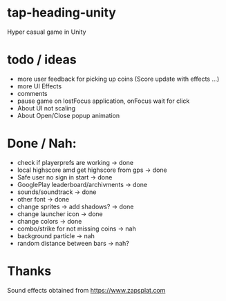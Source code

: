 # tap-heading-unity
 Hyper casual game in Unity

 # todo / ideas
 - more user feedback for picking up coins (Score update with effects ...)
 - more UI Effects 
 - comments 
 - pause game on lostFocus application, onFocus wait for click
 - About UI not scaling
 - About Open/Close popup animation

 # Done / Nah:
 - check if playerprefs are working -> done
 - local highscore amd get highscore from gps -> done
 - Safe user no sign in start -> done
 - GooglePlay leaderboard/archivments -> done
 - sounds/soundtrack -> done
 - other font -> done
 - change sprites -> add shadows? -> done
 - change launcher icon -> done
 - change colors -> done
 - combo/strike for not missing coins -> nah
 - background particle -> nah
 - random distance between bars -> nah?

# Thanks

Sound effects obtained from https://www.zapsplat.com
